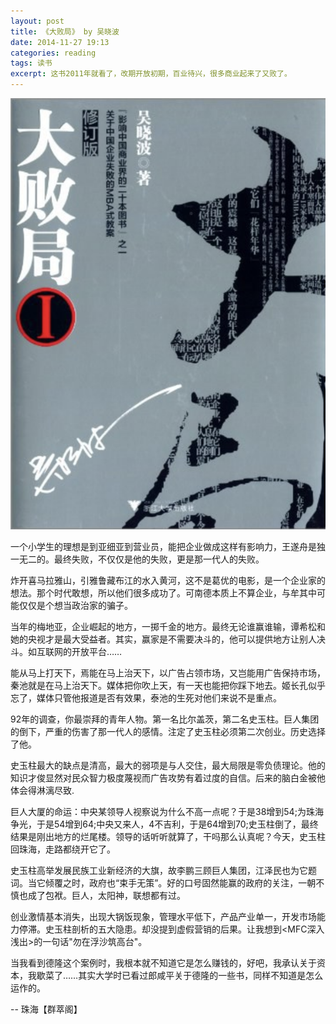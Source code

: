 ```yaml
---
layout: post
title: 《大败局》 by 吴晓波
date: 2014-11-27 19:13
categories: reading
tags: 读书
excerpt: 这书2011年就看了，改期开放初期，百业待兴，很多商业起来了又败了。
---
```


![](./assets/reading/big-failed-2022-12-12_00-56-00.png)

一个小学生的理想是到亚细亚到营业员，能把企业做成这样有影响力，王遂舟是独一无二的。最终失败，不仅仅是他的失败，更是那一代人的失败。

炸开喜马拉雅山，引雅鲁藏布江的水入黄河，这不是葛优的电影，是一个企业家的想法。那个时代敢想，所以他们很多成功了。可南德本质上不算企业，与牟其中可能仅仅是个想当政治家的骗子。

当年的梅地亚，企业崛起的地方，一掷千金的地方。最终无论谁赢谁输，谭希松和她的央视才是最大受益者。其实，赢家是不需要决斗的，他可以提供地方让别人决斗。如互联网的开放平台……

能从马上打天下，焉能在马上治天下，以广告占领市场，又岂能用广告保持市场，秦池就是在马上治天下。媒体把你吹上天，有一天也能把你踩下地去。姬长孔似乎忘了，媒体只管他报道是否有效果，泰池的生死对他们来说不是重点。

92年的调查，你最崇拜的青年人物。第一名比尔盖茨，第二名史玉柱。巨人集团的倒下，严重的伤害了那一代人的感情。注定了史玉柱必须第二次创业。历史选择了他。

史玉柱最大的缺点是清高，最大的弱项是与人交住，最大局限是零负债理论。他的知识才俊显然对民众智力极度蔑视而广告攻势有着过度的自信。后来的脑白金被他体会得淋漓尽致.

巨人大厦的命运：中央某领导人视察说为什么不高一点呢？于是38增到54;为珠海争光，于是54增到64;中央又来人，4不吉利，于是64增到70;史玉柱倒了，最终结果是刚出地方的烂尾楼。领导的话听听就算了，干吗那么认真呢？今天，史玉柱回珠海，走路都绕开它了。

史玉柱高举发展民族工业新经济的大旗，故李鹏三顾巨人集团，江泽民也为它题词。当它倾覆之时，政府也“束手无策”。好的口号固然能赢的政府的关注，一朝不慎也成了包袱。巨人，太阳神，联想都有过。

创业激情基本消失，出现大锅饭现象，管理水平低下，产品产业单一，开发市场能力停滞。史玉柱剖析的五大隐患。却没提到虚假营销的后果。让我想到<MFC深入浅出>的一句话"勿在浮沙筑高台"。

当我看到德隆这个案例时，我根本就不知道它是怎么赚钱的，好吧，我承认关于资本，我歇菜了……其实大学时已看过郎咸平关于德隆的一些书，同样不知道是怎么运作的。

 -- 珠海【群萃阁】 

